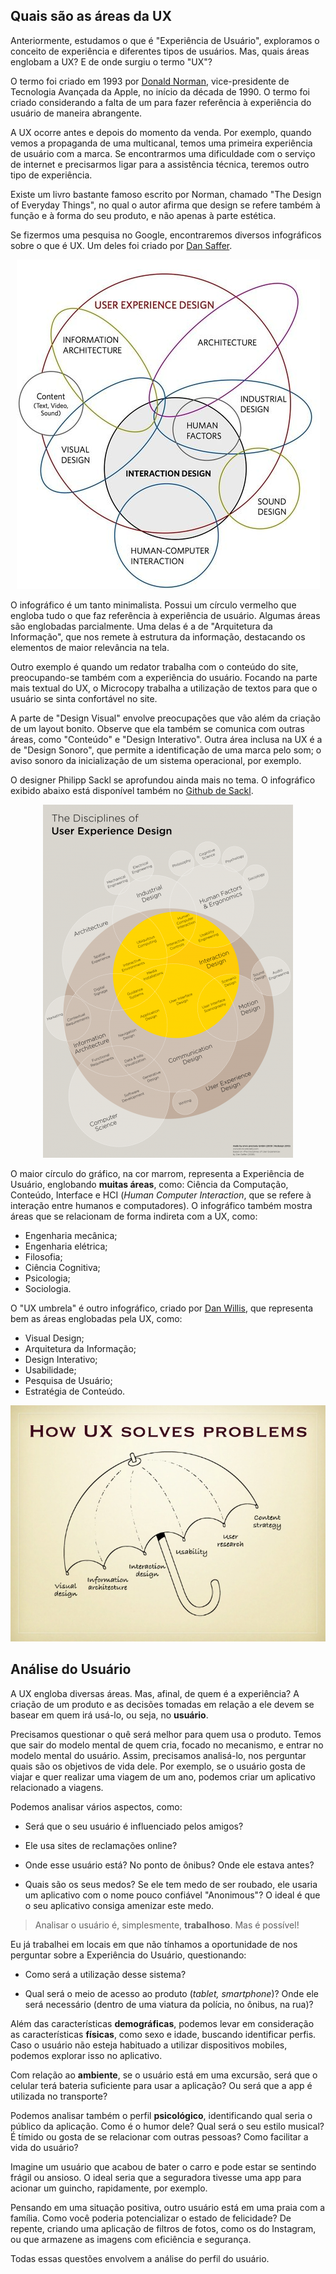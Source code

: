 ## Quais são as áreas da UX

Anteriormente, estudamos o que é "Experiência de Usuário", exploramos o conceito de experiência e diferentes tipos de usuários. Mas, quais áreas englobam a UX? E de onde surgiu o termo "UX"?

O termo foi criado em 1993 por [Donald Norman](https://pt.wikipedia.org/wiki/Donald_Norman), vice-presidente de Tecnologia Avançada da Apple, no início da década de 1990. O termo foi criado considerando a falta de um para fazer referência à experiência do usuário de maneira abrangente.

A UX ocorre antes e depois do momento da venda. Por exemplo, quando vemos a propaganda de uma multicanal, temos uma primeira experiência de usuário com a marca. Se encontrarmos uma dificuldade com o serviço de internet e precisarmos ligar para a assistência técnica, teremos outro tipo de experiência.

Existe um livro bastante famoso escrito por Norman, chamado "The Design of Everyday Things", no qual o autor afirma que design se refere também à função e à forma do seu produto, e não apenas à parte estética.

Se fizermos uma pesquisa no Google, encontraremos diversos infográficos sobre o que é UX. Um deles foi criado por [Dan Saffer](http://www.odannyboy.com/).

<div align="center">

![Info User Experience Design](images/info-dan-saffer.jpg)

</div>

O infográfico é um tanto minimalista. Possui um círculo vermelho que engloba tudo o que faz referência à experiência de usuário. Algumas áreas são englobadas parcialmente. Uma delas é a de "Arquitetura da Informação", que nos remete à estrutura da informação, destacando os elementos de maior relevância na tela.

Outro exemplo é quando um redator trabalha com o conteúdo do site, preocupando-se também com a experiência do usuário. Focando na parte mais textual do UX, o Microcopy trabalha a utilização de textos para que o usuário se sinta confortável no site.

A parte de "Design Visual" envolve preocupações que vão além da criação de um layout bonito. Observe que ela também se comunica com outras áreas, como "Conteúdo" e "Design Interativo". Outra área inclusa na UX é a de "Design Sonoro", que permite a identificação de uma marca pelo som; o aviso sonoro da inicialização de um sistema operacional, por exemplo.

O designer Philipp Sackl se aprofundou ainda mais no tema. O infográfico exibido abaixo está disponível também no [Github de Sackl](https://github.com/envisprecisely/disciplines-of-ux).

<div align="center">

![The Disciplines of User Experience Design](images/the-disciplines-of-User-Experience-Design.png)

</div>

O maior círculo do gráfico, na cor marrom, representa a Experiência de Usuário, englobando **muitas áreas**, como: Ciência da Computação, Conteúdo, Interface e HCI (*Human Computer Interaction*, que se refere à interação entre humanos e computadores). O infográfico também mostra áreas que se relacionam de forma indireta com a UX, como:

+ Engenharia mecânica;
+ Engenharia elétrica;
+ Filosofia;
+ Ciência Cognitiva;
+ Psicologia;
+ Sociologia.

O "UX umbrela" é outro infográfico, criado por [Dan Willis](http://www.dswillis.com/), que representa bem as áreas englobadas pela UX, como:

+ Visual Design;
+ Arquitetura da Informação;
+ Design Interativo;
+ Usabilidade;
+ Pesquisa de Usuário;
+ Estratégia de Conteúdo.

<div align="center">

![UX Umbrela](images/ux-umbrela.jpg)

</div>


## Análise do Usuário

A UX engloba diversas áreas. Mas, afinal, de quem é a experiência? A criação de um produto e as decisões tomadas em relação a ele devem se basear em quem irá usá-lo, ou seja, no **usuário**.

Precisamos questionar o quê será melhor para quem usa o produto. Temos que sair do modelo mental de quem cria, focado no mecanismo, e entrar no modelo mental do usuário. Assim, precisamos analisá-lo, nos perguntar quais são os objetivos de vida dele. Por exemplo, se o usuário gosta de viajar e quer realizar uma viagem de um ano, podemos criar um aplicativo relacionado a viagens.

Podemos analisar vários aspectos, como:

+ Será que o seu usuário é influenciado pelos amigos?

+ Ele usa sites de reclamações online?

+ Onde esse usuário está? No ponto de ônibus? Onde ele estava antes?

+ Quais são os seus medos? Se ele tem medo de ser roubado, ele usaria um aplicativo com o nome pouco confiável "Anonimous"? O ideal é que o seu aplicativo consiga amenizar este medo.

> Analisar o usuário é, simplesmente, **trabalhoso**. Mas é possível!

Eu já trabalhei em locais em que não tínhamos a oportunidade de nos perguntar sobre a Experiência do Usuário, questionando:

+ Como será a utilização desse sistema?

+ Qual será o meio de acesso ao produto (*tablet, smartphone*)? Onde ele será necessário (dentro de uma viatura da polícia, no ônibus, na rua)?

Além das características **demográficas**, podemos levar em consideração as características **físicas**, como sexo e idade, buscando identificar perfis. Caso o usuário não esteja habituado a utilizar dispositivos mobiles, podemos explorar isso no aplicativo.

Com relação ao **ambiente**, se o usuário está em uma excursão, será que o celular terá bateria suficiente para usar a aplicação? Ou será que a app é utilizada no transporte?

Podemos analisar também o perfil **psicológico**, identificando qual seria o público da aplicação. Como é o humor dele? Qual será o seu estilo musical? É tímido ou gosta de se relacionar com outras pessoas? Como facilitar a vida do usuário?

Imagine um usuário que acabou de bater o carro e pode estar se sentindo frágil ou ansioso. O ideal seria que a seguradora tivesse uma app para acionar um guincho, rapidamente, por exemplo.

Pensando em uma situação positiva, outro usuário está em uma praia com a família. Como você poderia potencializar o estado de felicidade? De repente, criando uma aplicação de filtros de fotos, como os do Instagram, ou que armazene as imagens com eficiência e segurança.

Todas essas questões envolvem a análise do perfil do usuário.